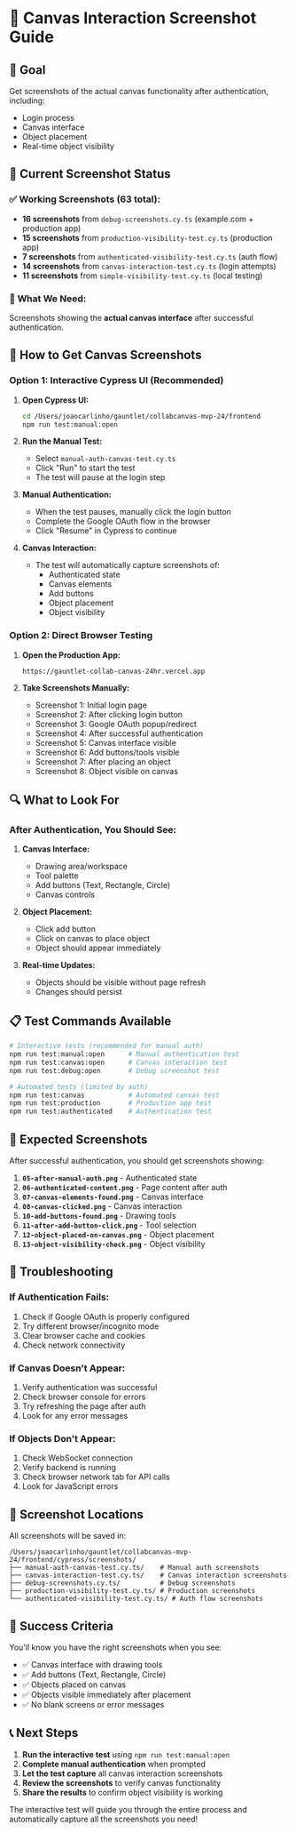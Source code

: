 # 🎨 Canvas Interaction Screenshot Guide

## 🎯 **Goal**
Get screenshots of the actual canvas functionality after authentication, including:
- Login process
- Canvas interface
- Object placement
- Real-time object visibility

## 📸 **Current Screenshot Status**

### ✅ **Working Screenshots (63 total):**
- **16 screenshots** from `debug-screenshots.cy.ts` (example.com + production app)
- **15 screenshots** from `production-visibility-test.cy.ts` (production app)
- **7 screenshots** from `authenticated-visibility-test.cy.ts` (auth flow)
- **14 screenshots** from `canvas-interaction-test.cy.ts` (login attempts)
- **11 screenshots** from `simple-visibility-test.cy.ts` (local testing)

### 🎯 **What We Need:**
Screenshots showing the **actual canvas interface** after successful authentication.

## 🚀 **How to Get Canvas Screenshots**

### **Option 1: Interactive Cypress UI (Recommended)**

1. **Open Cypress UI:**
   ```bash
   cd /Users/joaocarlinho/gauntlet/collabcanvas-mvp-24/frontend
   npm run test:manual:open
   ```

2. **Run the Manual Test:**
   - Select `manual-auth-canvas-test.cy.ts`
   - Click "Run" to start the test
   - The test will pause at the login step

3. **Manual Authentication:**
   - When the test pauses, manually click the login button
   - Complete the Google OAuth flow in the browser
   - Click "Resume" in Cypress to continue

4. **Canvas Interaction:**
   - The test will automatically capture screenshots of:
     - Authenticated state
     - Canvas elements
     - Add buttons
     - Object placement
     - Object visibility

### **Option 2: Direct Browser Testing**

1. **Open the Production App:**
   ```
   https://gauntlet-collab-canvas-24hr.vercel.app
   ```

2. **Take Screenshots Manually:**
   - Screenshot 1: Initial login page
   - Screenshot 2: After clicking login button
   - Screenshot 3: Google OAuth popup/redirect
   - Screenshot 4: After successful authentication
   - Screenshot 5: Canvas interface visible
   - Screenshot 6: Add buttons/tools visible
   - Screenshot 7: After placing an object
   - Screenshot 8: Object visible on canvas

## 🔍 **What to Look For**

### **After Authentication, You Should See:**
1. **Canvas Interface:**
   - Drawing area/workspace
   - Tool palette
   - Add buttons (Text, Rectangle, Circle)
   - Canvas controls

2. **Object Placement:**
   - Click add button
   - Click on canvas to place object
   - Object should appear immediately

3. **Real-time Updates:**
   - Objects should be visible without page refresh
   - Changes should persist

## 📋 **Test Commands Available**

```bash
# Interactive tests (recommended for manual auth)
npm run test:manual:open      # Manual authentication test
npm run test:canvas:open      # Canvas interaction test
npm run test:debug:open       # Debug screenshot test

# Automated tests (limited by auth)
npm run test:canvas           # Automated canvas test
npm run test:production       # Production app test
npm run test:authenticated    # Authentication test
```

## 🎯 **Expected Screenshots**

After successful authentication, you should get screenshots showing:

1. **`05-after-manual-auth.png`** - Authenticated state
2. **`06-authenticated-content.png`** - Page content after auth
3. **`07-canvas-elements-found.png`** - Canvas interface
4. **`08-canvas-clicked.png`** - Canvas interaction
5. **`10-add-buttons-found.png`** - Drawing tools
6. **`11-after-add-button-click.png`** - Tool selection
7. **`12-object-placed-on-canvas.png`** - Object placement
8. **`13-object-visibility-check.png`** - Object visibility

## 🚨 **Troubleshooting**

### **If Authentication Fails:**
1. Check if Google OAuth is properly configured
2. Try different browser/incognito mode
3. Clear browser cache and cookies
4. Check network connectivity

### **If Canvas Doesn't Appear:**
1. Verify authentication was successful
2. Check browser console for errors
3. Try refreshing the page after auth
4. Look for any error messages

### **If Objects Don't Appear:**
1. Check WebSocket connection
2. Verify backend is running
3. Check browser network tab for API calls
4. Look for JavaScript errors

## 📁 **Screenshot Locations**

All screenshots will be saved in:
```
/Users/joaocarlinho/gauntlet/collabcanvas-mvp-24/frontend/cypress/screenshots/
├── manual-auth-canvas-test.cy.ts/    # Manual auth screenshots
├── canvas-interaction-test.cy.ts/    # Canvas interaction screenshots
├── debug-screenshots.cy.ts/          # Debug screenshots
├── production-visibility-test.cy.ts/ # Production screenshots
└── authenticated-visibility-test.cy.ts/ # Auth flow screenshots
```

## 🎉 **Success Criteria**

You'll know you have the right screenshots when you see:
- ✅ Canvas interface with drawing tools
- ✅ Add buttons (Text, Rectangle, Circle)
- ✅ Objects placed on canvas
- ✅ Objects visible immediately after placement
- ✅ No blank screens or error messages

## 📞 **Next Steps**

1. **Run the interactive test** using `npm run test:manual:open`
2. **Complete manual authentication** when prompted
3. **Let the test capture** all canvas interaction screenshots
4. **Review the screenshots** to verify canvas functionality
5. **Share the results** to confirm object visibility is working

The interactive test will guide you through the entire process and automatically capture all the screenshots you need!
